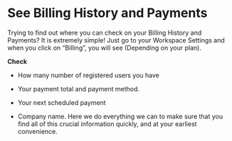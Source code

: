 # See Billing History and Payments

 Trying to find out where you can check on your Billing History and Payments? It is extremely simple! Just go to your Workspace Settings and when you click on “Billing”, you will see (Depending on your plan).

   


**Check** 

* How many number of registered users you have


* Your payment total and payment method.


* Your next scheduled payment


* Company name.
  Here we do everything we can to make sure that you find all of this crucial information quickly, and at your earliest convenience.

 